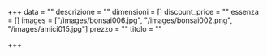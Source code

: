 +++
data = ""
descrizione = ""
dimensioni = []
discount_price = ""
essenza = []
images = ["/images/bonsai006.jpg", "/images/bonsai002.png", "/images/amici015.jpg"]
prezzo = ""
titolo = ""

+++
